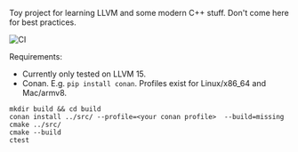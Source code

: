 Toy project for learning LLVM and some modern C++ stuff. Don't come here for best practices.

![CI](https://github.com/knatten/DumbLang/actions/workflows/ci.yml/badge.svg)


Requirements:
- Currently only tested on LLVM 15.
- Conan. E.g. `pip install conan`. Profiles exist for Linux/x86_64 and Mac/armv8.

```
mkdir build && cd build
conan install ../src/ --profile=<your conan profile>  --build=missing
cmake ../src/
cmake --build
ctest
```

